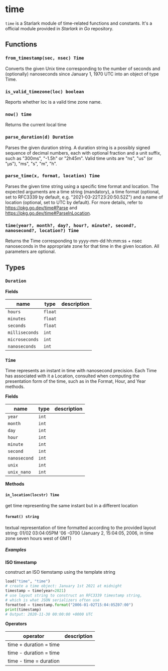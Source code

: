 # time

`time` is a Starlark module of time-related functions and constants. It's a official module provided in *Starlark in Go* repository.

## Functions

### `from_timestamp(sec, nsec) Time`

Converts the given Unix time corresponding to the number of seconds
and (optionally) nanoseconds since January 1, 1970 UTC into an object
of type Time.

### `is_valid_timezone(loc) boolean`

Reports whether loc is a valid time zone name.

### `now() time`

Returns the current local time

### `parse_duration(d) Duration`

Parses the given duration string. A duration string is a possibly signed
sequence of decimal numbers, each with optional fraction and a unit
suffix, such as "300ms", "-1.5h" or "2h45m". Valid time units are "ns",
"us" (or "µs"), "ms", "s", "m", "h".

### `parse_time(x, format, location) Time`

Parses the given time string using a specific time format and location.
The expected arguments are a time string (mandatory), a time format
(optional, set to RFC3339 by default, e.g. "2021-03-22T23:20:50.52Z")
and a name of location (optional, set to UTC by default). For more
details, refer to https://pkg.go.dev/time#Parse and
https://pkg.go.dev/time#ParseInLocation.

### `time(year?, month?, day?, hour?, minute?, second?, nanosecond?, location?) Time`

Returns the Time corresponding to yyyy-mm-dd hh:mm:ss + nsec nanoseconds
in the appropriate zone for that time in the given location. All
parameters are optional.

## Types

### `Duration`

**Fields**

| name           | type    | description |
|----------------|---------|-------------|
| `hours`        | `float` |             |
| `minutes`      | `float` |             |
| `seconds`      | `float` |             |
| `milliseconds` | `int`   |             |
| `microseconds` | `int`   |             |
| `nanoseconds`  | `int`   |             |

### `Time`

Time represents an instant in time with nanosecond precision. Each Time
has associated with it a Location, consulted when computing the
presentation form of the time, such as in the Format, Hour, and Year
methods.

**Fields**

| name         | type  | description |
|--------------|-------|-------------|
| `year`       | `int` |             |
| `month`      | `int` |             |
| `day`        | `int` |             |
| `hour`       | `int` |             |
| `minute`     | `int` |             |
| `second`     | `int` |             |
| `nanosecond` | `int` |             |
| `unix`       | `int` |             |
| `unix_nano`  | `int` |             |

**Methods**

#### `in_location(locstr) Time`

get time representing the same instant but in a different location

#### `format() string`

textual representation of time formatted according to the provided
layout string: 01/02 03:04:05PM '06 -0700 (January 2, 15:04:05, 2006,
in time zone seven hours west of GMT)

##### Examples

**ISO timestamp**

construct an ISO tiemstamp using the template string

```python
load("time", "time")
# create a time object: January 1st 2021 at midnight
timestamp = time(year=2021)
# use layout string to construct an RFC3339 timestamp string,
# which is what JSON serializers often use
formatted = timestamp.format("2006-01-02T15:04:05Z07:00")
print(timestamp)
# Output: 2020-11-30 00:00:00 +0000 UTC
```

**Operators**

| operator               | description |
|------------------------|-------------|
| time + duration = time |             |
| time - duration = time |             |
| time - time = duration |             |
